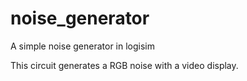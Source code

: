 # noise_generator
A simple noise generator in logisim

This circuit generates a RGB noise with a video display.
